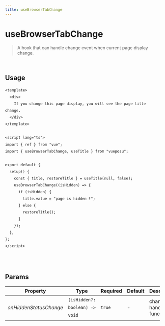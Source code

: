 ```yaml
---
title: useBrowserTabChange
---
```


# useBrowserTabChange

> A hook that can handle change event when current page display change.

<br />

## Usage

<script>
import UseBrowserTabChangeDemo from './.vitepress/components/UseBrowserTabChangeDemo.vue'

export default {
  components: {
    UseBrowserTabChangeDemo
  }
}
</script>
<UseBrowserTabChangeDemo />

```vue
<template>
  <div>
    If you change this page display, you will see the page title change.
  </div>
</template>

<script lang="ts">
import { ref } from "vue";
import { useBrowserTabChange, useTitle } from "vueposu";

export default {
  setup() {
    const { title, restoreTitle } = useTitle(null, false);
    useBrowserTabChange((isHidden) => {
      if (isHidden) {
        title.value = "page is hidden !";
      } else {
        restoreTitle();
      }
    });
  },
};
</script>
```

<br />

<style>code { line-height: 1.85em; }</style>

<br />

## Params

| Property       | Type                | Required            | Default                | Description           |
| -------------- | ------------------- | ------------------- | ---------------------- | --------------------- |
| _onHiddenStatusChange_       | `(isHidden?: boolean) => void` | `true` | - | change handler function |